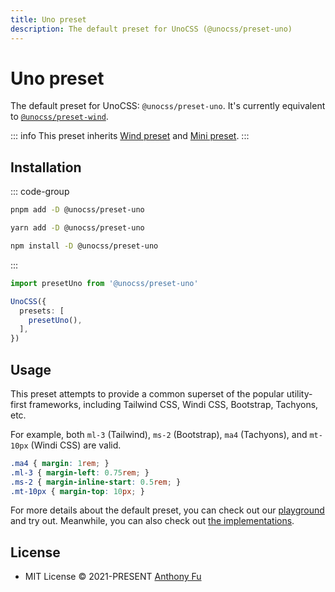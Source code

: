 ```yaml
---
title: Uno preset
description: The default preset for UnoCSS (@unocss/preset-uno)
---
```


# Uno preset

The default preset for UnoCSS: `@unocss/preset-uno`. It's currently equivalent to [`@unocss/preset-wind`](/preset-wind).

::: info
This preset inherits [Wind preset](/preset-wind) and [Mini preset](/preset-mini).
:::

## Installation

::: code-group
  ```bash [pnpm]
  pnpm add -D @unocss/preset-uno
  ```
  ```bash [yarn]
  yarn add -D @unocss/preset-uno
  ```
  ```bash [npm]
  npm install -D @unocss/preset-uno
  ```
:::

```ts
import presetUno from '@unocss/preset-uno'

UnoCSS({
  presets: [
    presetUno(),
  ],
})
```

## Usage

This preset attempts to provide a common superset of the popular utility-first frameworks, including Tailwind CSS, Windi CSS, Bootstrap, Tachyons, etc.

For example, both `ml-3` (Tailwind), `ms-2` (Bootstrap), `ma4` (Tachyons), and `mt-10px` (Windi CSS) are valid.

```css
.ma4 { margin: 1rem; }
.ml-3 { margin-left: 0.75rem; }
.ms-2 { margin-inline-start: 0.5rem; }
.mt-10px { margin-top: 10px; }
```

For more details about the default preset, you can check out our [playground](https://uno.antfu.me/play/) and try out. Meanwhile, you can also check out [the implementations](https://github.com/unocss/unocss/tree/main/packages).

## License

- MIT License &copy; 2021-PRESENT [Anthony Fu](https://github.com/antfu)
